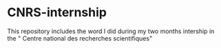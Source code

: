 # CNRS-internship
This repository includes the word I did during my two months intership in the " Centre national des recherches scientifiques"
